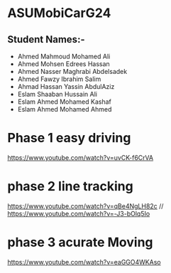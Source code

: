 # ASUMobiCarG24



## Student Names:-

- Ahmed Mahmoud Mohamed Ali
- Ahmed Mohsen Edrees Hassan
- Ahmed Nasser Maghrabi Abdelsadek
- Ahmed Fawzy Ibrahim Salim
- Ahmad Hassan Yassin AbdulAziz
- Eslam Shaaban Hussain Ali
- Eslam Ahmed Mohamed Kashaf
- Eslam Ahmed Mohamed Ahmed




# Phase 1 easy driving 
https://www.youtube.com/watch?v=uvCK-f6CrVA 
# phase 2 line tracking
https://www.youtube.com/watch?v=qBe4NgLH82c //
https://www.youtube.com/watch?v=-J3-bOlq5Io
# phase 3 acurate  Moving
https://www.youtube.com/watch?v=eaGGO4WKAso
